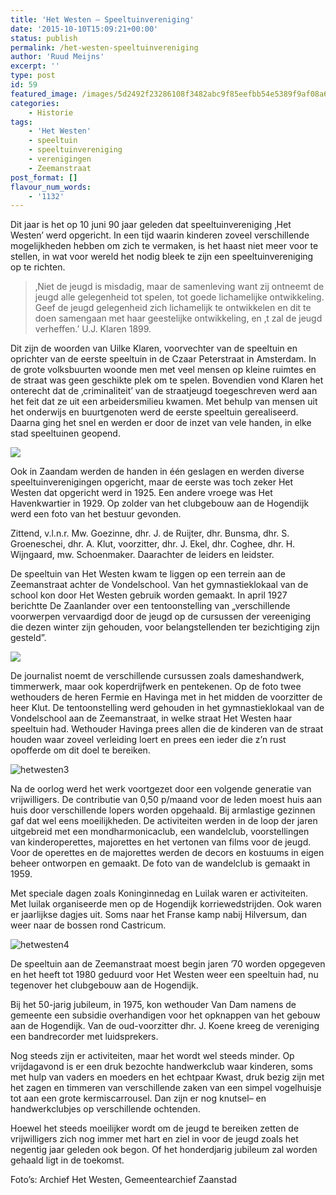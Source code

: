 ```yaml
---
title: 'Het Westen – Speeltuinvereniging'
date: '2015-10-10T15:09:21+00:00'
status: publish
permalink: /het-westen-speeltuinvereniging
author: 'Ruud Meijns'
excerpt: ''
type: post
id: 59
featured_image: /images/5d2492f23286108f3482abc9f85eefbb54e5389f9af08a69f54a0697f5116256.jpg
categories:
    - Historie
tags:
    - 'Het Westen'
    - speeltuin
    - speeltuinvereniging
    - verenigingen
    - Zeemanstraat
post_format: []
flavour_num_words:
    - '1132'
---
```

Dit jaar is het op 10 juni 90 jaar geleden dat speeltuinvereniging ‚Het Westen’ werd opgericht. In een tijd waarin kinderen zoveel verschillende mogelijkheden hebben om zich te vermaken, is het haast niet meer voor te stellen, in wat voor wereld het nodig bleek te zijn een speeltuinvereniging op te richten.

> ‚Niet de jeugd is misdadig, maar de samenleving want zij ontneemt de jeugd alle gelegenheid tot spelen, tot goede lichamelijke ontwikkeling. Geef de jeugd gelegenheid zich lichamelijk te ontwikkelen en dit te doen samengaan met haar geestelijke ontwikkeling, en ‚t zal de jeugd verheffen.’ U.J. Klaren 1899.

Dit zijn de woorden van Uilke Klaren, voorvechter van de speeltuin en oprichter van de eerste speeltuin in de Czaar Peterstraat in Amsterdam. In de grote volksbuurten woonde men met veel mensen op kleine ruimtes en de straat was geen geschikte plek om te spelen. Bovendien vond Klaren het onterecht dat de ‚criminaliteit’ van de straatjeugd toegeschreven werd aan het feit dat ze uit een arbeidersmilieu kwamen. Met behulp van mensen uit het onderwijs en buurtgenoten werd de eerste speeltuin gerealiseerd. Daarna ging het snel en werden er door de inzet van vele handen, in elke stad speeltuinen geopend.

![](/images/hetwesten-1.jpg)

Ook in Zaandam werden de handen in één geslagen en werden diverse speeltuinverenigingen opgericht, maar de eerste was toch zeker Het Westen dat opgericht werd in 1925. Een andere vroege was Het Havenkwartier in 1929. Op zolder van het clubgebouw aan de Hogendijk werd een foto van het bestuur gevonden.

Zittend, v.l.n.r. Mw. Goezinne, dhr. J. de Ruijter, dhr. Bunsma, dhr. S. Groeneschei, dhr. A. Klut, voorzitter, dhr. J. Ekel, dhr. Coghee, dhr. H. Wijngaard, mw. Schoenmaker. Daarachter de leiders en leidster.

De speeltuin van Het Westen kwam te liggen op een terrein aan de Zeemanstraat achter de Vondelschool. Van het gymnastieklokaal van de school kon door Het Westen gebruik worden gemaakt. In april 1927 berichtte De Zaanlander over een tentoonstelling van „verschillende voorwerpen vervaardigd door de jeugd op de cursussen der vereeniging die dezen winter zijn gehouden, voor belangstellenden ter bezichtiging zijn gesteld”.

![](/images/hetwesten-2.jpg)

De journalist noemt de verschillende cursussen zoals dameshandwerk, timmerwerk, maar ook koperdrijfwerk en pentekenen. Op de foto twee wethouders de heren Fermie en Havinga met in het midden de voorzitter de heer Klut. De tentoonstelling werd gehouden in het gymnastieklokaal van de Vondelschool aan de Zeemanstraat, in welke straat Het Westen haar speeltuin had. Wethouder Havinga prees allen die de kinderen van de straat houden waar zoveel verleiding loert en prees een ieder die z’n rust opofferde om dit doel te bereiken.

![hetwesten3](/images/hetwesten3.jpg)

Na de oorlog werd het werk voortgezet door een volgende generatie van vrijwilligers. De contributie van 0,50 p/maand voor de leden moest huis aan huis door verschillende lopers worden opgehaald. Bij armlastige gezinnen gaf dat wel eens moeilijkheden. De activiteiten werden in de loop der jaren uitgebreid met een mondharmonicaclub, een wandelclub, voorstellingen van kinderoperettes, majorettes en het vertonen van films voor de jeugd. Voor de operettes en de majorettes werden de decors en kostuums in eigen beheer ontworpen en gemaakt. De foto van de wandelclub is gemaakt in 1959.

Met speciale dagen zoals Koninginnedag en Luilak waren er activiteiten. Met luilak organiseerde men op de Hogendijk korriewedstrijden. Ook waren er jaarlijkse dagjes uit. Soms naar het Franse kamp nabij Hilversum, dan weer naar de bossen rond Castricum.

![hetwesten4](/images/hetwesten4.jpg)

De speeltuin aan de Zeemanstraat moest begin jaren ’70 worden opgegeven en het heeft tot 1980 geduurd voor Het Westen weer een speeltuin had, nu tegenover het clubgebouw aan de Hogendijk.

Bij het 50-jarig jubileum, in 1975, kon wethouder Van Dam namens de gemeente een subsidie overhandigen voor het opknappen van het gebouw aan de Hogendijk. Van de oud-voorzitter dhr. J. Koene kreeg de vereniging een bandrecorder met luidsprekers.

Nog steeds zijn er activiteiten, maar het wordt wel steeds minder. Op vrijdagavond is er een druk bezochte handwerkclub waar kinderen, soms met hulp van vaders en moeders en het echtpaar Kwast, druk bezig zijn met het zagen en timmeren van verschillende zaken van een simpel vogelhuisje tot aan een grote kermiscarrousel. Dan zijn er nog knutsel– en handwerkclubjes op verschillende ochtenden.

Hoewel het steeds moeilijker wordt om de jeugd te bereiken zetten de vrijwilligers zich nog immer met hart en ziel in voor de jeugd zoals het negentig jaar geleden ook begon. Of het honderdjarig jubileum zal worden gehaald ligt in de toekomst.

Foto’s: Archief Het Westen, Gemeentearchief Zaanstad